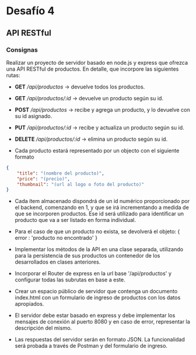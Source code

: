 # Desafío 4
## API RESTful

### Consignas

Realizar un proyecto de servidor basado en node.js y express que ofrezca una API RESTful de productos. En detalle, que incorpore las siguientes rutas:

- **GET** */api/productos* -> devuelve todos los productos.
- **GET** */api/productos/:id* -> devuelve un producto según su id.
- **POST** */api/productos* -> recibe y agrega un producto, y lo devuelve con su id asignado.
- **PUT** */api/productos/:id* -> recibe y actualiza un producto según su id.
- **DELETE** */api/productos/:id* -> elimina un producto según su id.

- Cada producto estará representado por un objecto con el siguiente formato

```json
{
    "title": "(nombre del producto)",
    "price": "(precio)",
    "thumbnail": "(url al logo o foto del producto)"
}
```
- Cada ítem almacenado dispondrá de un id numérico proporcionado por el backend, comenzando en 1, y que se irá incrementando a medida de que se incorporen productos. Ese id será utilizado para identificar un producto que va a ser listado en forma individual.

- Para el caso de que un producto no exista, se devolverá el objeto:
{ error : 'producto no encontrado' }

- Implementar los métodos de la API en una clase separada, utilizando para la persistencia de sus productos un contenedor de los desarrollados en clases anteriores.

- Incorporar el Router de express en la url base '/api/productos' y configurar todas las subrutas en base a este.

- Crear un espacio público de servidor que contenga un documento index.html con un formulario de ingreso de productos con los datos apropiados.

- El servidor debe estar basado en express y debe implementar los mensajes de conexión al puerto 8080 y en caso de error, representar la descripción del mismo.

- Las respuestas del servidor serán en formato JSON. La funcionalidad será probada a través de Postman y del formulario de ingreso.